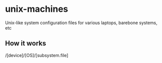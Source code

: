 # unix-machines
Unix-like system configuration files for various laptops, barebone systems, etc

## How it works
/[device]/[OS]/[subsystem.file]
